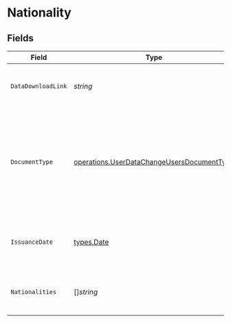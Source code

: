 # Nationality


## Fields

| Field                                                                                                                                  | Type                                                                                                                                   | Required                                                                                                                               | Description                                                                                                                            |
| -------------------------------------------------------------------------------------------------------------------------------------- | -------------------------------------------------------------------------------------------------------------------------------------- | -------------------------------------------------------------------------------------------------------------------------------------- | -------------------------------------------------------------------------------------------------------------------------------------- |
| `DataDownloadLink`                                                                                                                     | *string*                                                                                                                               | :heavy_check_mark:                                                                                                                     | Download link for the document that proofs data change.                                                                                |
| `DocumentType`                                                                                                                         | [operations.UserDataChangeUsersDocumentType](../../models/operations/userdatachangeusersdocumenttype.md)                               | :heavy_check_mark:                                                                                                                     | The type of document used to proof data change<br/>* PASSPORT - Passport<br/>* ID_CARD - National Identification document              |
| `IssuanceDate`                                                                                                                         | [types.Date](../../types/date.md)                                                                                                      | :heavy_check_mark:                                                                                                                     | Issuance date in YYYY-MM-DD format. [RFC 3339, section 5.6](https://json-schema.org/draft/2020-12/json-schema-validation.html#RFC3339) |
| `Nationalities`                                                                                                                        | []*string*                                                                                                                             | :heavy_check_mark:                                                                                                                     | Nationalities of the user. [ISO 3166 alpha-2 Codes](https://en.wikipedia.org/wiki/ISO_3166-1_alpha-2).                                 |